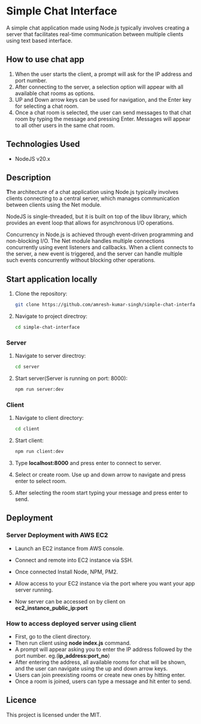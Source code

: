 # Simple Chat Interface

A simple chat application made using Node.js typically involves creating a server that facilitates real-time communication between multiple clients using text based interface.

## How to use chat app

1. When the user starts the client, a prompt will ask for the IP address and port number.
2. After connecting to the server, a selection option will appear with all available chat rooms as options.
3. UP and Down arrow keys can be used for navigation, and the Enter key for selecting a chat room.
4. Once a chat room is selected, the user can send messages to that chat room by typing the message and pressing Enter. Messages will appear to all other users in the same chat room.

## Technologies Used

- NodeJS v20.x

## Description

**T**he architecture of a chat application using Node.js typically involves clients connecting to a central server, which manages communication between clients using the Net module.

NodeJS is single-threaded, but it is built on top of the libuv library, which provides an event loop that allows for asynchronous I/O operations.

Concurrency in Node.js is achieved through event-driven programming and non-blocking I/O. The Net module handles multiple connections concurrently using event listeners and callbacks. When a client connects to the server, a new event is triggered, and the server can handle multiple such events concurrently without blocking other operations.

## Start application locally

1. Clone the repository:

   ```bash
   git clone https://github.com/amresh-kumar-singh/simple-chat-interface.git
   ```

2. Navigate to project directroy:

   ```bash
   cd simple-chat-interface
   ```

### Server

1. Navigate to server directroy:

   ```bash
   cd server
   ```

2. Start server(Server is running on port: 8000):

   ```bash
   npm run server:dev
   ```

### Client

1. Navigate to client directory:

   ```bash
   cd client
   ```

2. Start client:

   ```bash
   npm run client:dev
   ```

3. Type **localhost:8000** and press enter to connect to server.
4. Select or create room. Use up and down arrow to navigate and press enter to select room.
5. After selecting the room start typing your message and press enter to send.

## Deployment

### Server Deployment with AWS EC2

- Launch an EC2 instance from AWS console.

- Connect and remote into EC2 instance via SSH.

- Once connected Install Node, NPM, PM2.

- Allow access to your EC2 instance via the port where you want your app server running.

- Now server can be accessed on by client on **ec2_instance_public_ip:port**

### How to access deployed server using client

- First, go to the client directory.
- Then run client using **node index.js** command.
- A prompt will appear asking you to enter the IP address followed by the port number. eg.(**ip_address:port_no**)
- After entering the address, all available rooms for chat will be shown, and the user can navigate using the up and down arrow keys.
- Users can join preexisting rooms or create new ones by hitting enter.
- Once a room is joined, users can type a message and hit enter to send.

## Licence

This project is licensed under the MIT.
